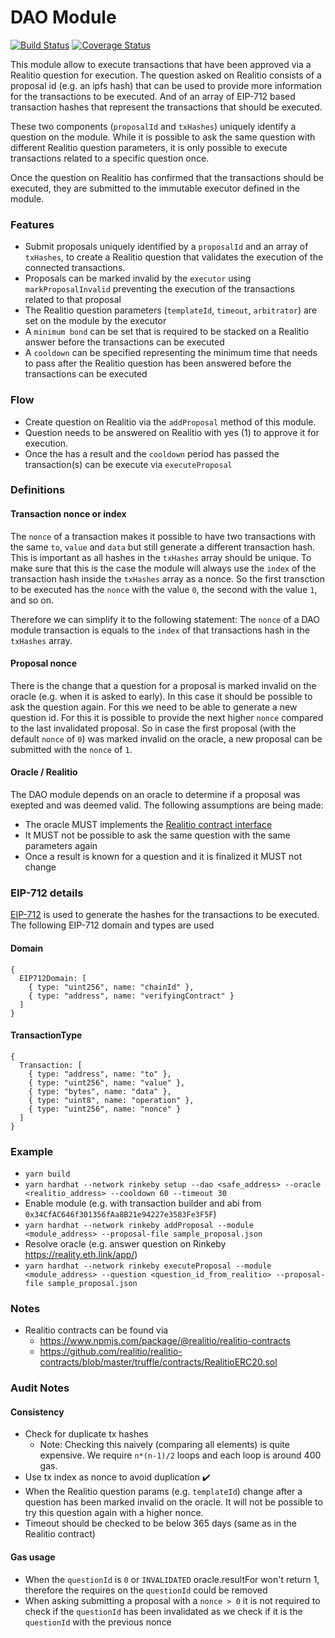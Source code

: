# DAO Module
[![Build Status](https://github.com/gnosis/dao-module/workflows/dao-module/badge.svg?branch=main)](https://github.com/gnosis/dao-module/actions)
[![Coverage Status](https://coveralls.io/repos/github/gnosis/dao-module/badge.svg?branch=main)](https://coveralls.io/github/gnosis/dao-module)

This module allow to execute transactions that have been approved via a Realitio question for execution. The question asked on Realitio consists of a proposal id (e.g. an ipfs hash) that can be used to provide more information for the transactions to be executed. And of an array of EIP-712 based transaction hashes that represent the transactions that should be executed. 

These two components (`proposalId` and `txHashes`) uniquely identify a question on the module. While it is possible to ask the same question with different Realitio question parameters, it is only possible to execute transactions related to a specific question once.

Once the question on Realitio has confirmed that the transactions should be executed, they are submitted to the immutable executor defined in the module.

### Features
- Submit proposals uniquely identified by a `proposalId` and an array of `txHashes`, to create a Realitio question that validates the execution of the connected transactions.
- Proposals can be marked invalid by the `executor` using `markProposalInvalid` preventing the execution of the transactions related to that proposal
- The Realitio question parameters (`templateId`, `timeout`, `arbitrator`) are set on the module by the executor
- A `minimum bond` can be set that is required to be stacked on a Realitio answer before the transactions can be executed
- A `cooldown` can be specified representing the minimum time that needs to pass after the Realitio question has been answered before the transactions can be executed

### Flow
- Create question on Realitio via the `addProposal` method of this module.
- Question needs to be answered on Realitio with yes (1) to approve it for execution.
- Once the has a result and the `cooldown` period has passed the transaction(s) can be execute via `executeProposal`

### Definitions

#### Transaction nonce or index

The `nonce` of a transaction makes it possible to have two transactions with the same `to`, `value` and `data` but still generate a different transaction hash. This is important as all hashes in the `txHashes` array should be unique. To make sure that this is the case the module will always use the `index` of the transaction hash inside the `txHashes` array as a nonce. So the first transction to be executed has the `nonce` with the value `0`, the second with the value `1`, and so on.

Therefore we can simplify it to the following statement:
The `nonce` of a DAO module transaction is equals to the `index` of that transactions hash in the `txHashes` array.

#### Proposal nonce

There is the change that a question for a proposal is marked invalid on the oracle (e.g. when it is asked to early). In this case it should be possible to ask the question again. For this we need to be able to generate a new question id. For this it is possible to provide the next higher `nonce` compared to the last invalidated proposal. So in case the first proposal (with the default `nonce` of `0`) was marked invalid on the oracle, a new proposal can be submitted with the `nonce` of `1`.

#### Oracle / Realitio

The DAO module depends on an oracle to determine if a proposal was exepted and was deemed valid. The following assumptions are being made:
- The oracle MUST implements the [Realitio contract interface](./contracts/interfaces/Realitio.sol)
- It MUST not be possible to ask the same question with the same parameters again
- Once a result is known for a question and it is finalized it MUST not change

### EIP-712 details

[EIP-712](https://github.com/Ethereum/EIPs/blob/master/EIPS/eip-712.md) is used to generate the hashes for the transactions to be executed. The following EIP-712 domain and types are used

#### Domain

```
{
  EIP712Domain: [
    { type: "uint256", name: "chainId" },
    { type: "address", name: "verifyingContract" }
  ]
}
```

#### TransactionType

```
{
  Transaction: [
    { type: "address", name: "to" },
    { type: "uint256", name: "value" },
    { type: "bytes", name: "data" },
    { type: "uint8", name: "operation" },
    { type: "uint256", name: "nonce" }
  ]
}
```

### Example

- `yarn build`
- `yarn hardhat --network rinkeby setup --dao <safe_address> --oracle <realitio_address> --cooldown 60 --timeout 30`
- Enable module (e.g. with transaction builder and abi from `0x34CfAC646f301356fAa8B21e94227e3583Fe3F5F`)
- `yarn hardhat --network rinkeby addProposal --module <module_address> --proposal-file sample_proposal.json`
- Resolve oracle (e.g. answer question on Rinkeby https://reality.eth.link/app/)
- `yarn hardhat --network rinkeby executeProposal --module <module_address> --question <question_id_from_realitio> --proposal-file sample_proposal.json`

### Notes

- Realitio contracts can be found via
  - https://www.npmjs.com/package/@realitio/realitio-contracts
  - https://github.com/realitio/realitio-contracts/blob/master/truffle/contracts/RealitioERC20.sol

### Audit Notes

#### Consistency
- Check for duplicate tx hashes
  - Note: Checking this naively (comparing all elements) is quite expensive. We require `n*(n-1)/2` loops and each loop is around 400 gas.
- Use tx index as nonce to avoid duplication :heavy_check_mark:
- When the Realitio question params (e.g. `templateId`) change after a question has been marked invalid on the oracle. It will not be possible to try this question again with a higher nonce.
- Timeout should be checked to be below 365 days (same as in the Realitio contract)

#### Gas usage
- When the `questionId` is `0` or `INVALIDATED` oracle.resultFor won't return 1, therefore the requires on the `questionId` could be removed
- When asking submitting a proposal with a `nonce > 0` it is not required to check if the `questionId` has been invalidated as we check if it is the `questionId` with the previous nonce
